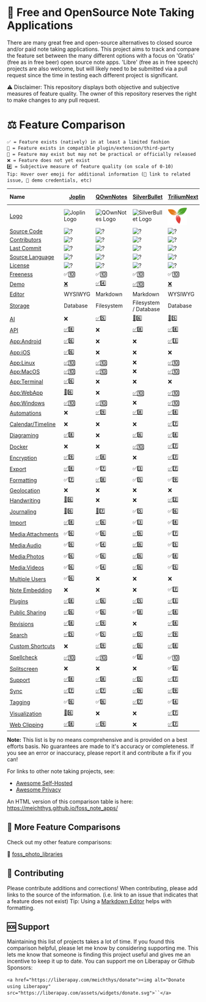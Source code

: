 # 📝 Free and OpenSource Note Taking Applications

There are many great free and open-source alternatives to closed source and/or paid note taking applications. This project aims to track and compare the feature set between the many different options with a focus on 'Gratis' (free as in free beer) open source note apps. 'Libre' (free as in free speech) projects are also welcome, but will likely need to be submitted via a pull request since the time in testing each different project is significant.

⚠️ Disclaimer: This repository displays both objective and subjective measures of feature quality. The owner of this repository reserves the right to make changes to any pull request.

# ⚖️ Feature Comparison

```text
✅ = Feature exists (natively) in at least a limited fashion
🔌 = Feature exists in compatible plugin/extension/third-party
🚧 = Feature may exist but may not be practical or officially released
❌ = Feature does not yet exist
#️⃣ = Subjective measure of feature quality (on scale of 0-10)
Tip: Hover over emoji for additional information (🔗 link to related issue, 🔑 demo credentials, etc)
```

| Name                                               | [Joplin](https://github.com/laurent22/joplin)                                                                                                                                                    | [QOwnNotes](https://github.com/pbek/QOwnNotes)                                                                                         | [SilverBullet](https://github.com/silverbulletmd/silverbullet)                                                                                              | [TriliumNext](https://github.com/TriliumNext/Notes)                                                                                                                               | [Nextcloud Notes](https://github.com/nextcloud/notes)                                                                                                |
| :------------------------------------------------- | ------------------------------------------------------------------------------------------------------------------------------------------------------------------------------------------------ | -------------------------------------------------------------------------------------------------------------------------------------- | ----------------------------------------------------------------------------------------------------------------------------------------------------------- | --------------------------------------------------------------------------------------------------------------------------------------------------------------------------------- | ---------------------------------------------------------------------------------------------------------------------------------------------------- |
| [Logo](features.md#logo)                           | <img src="https://raw.githubusercontent.com/laurent22/joplin/refs/heads/dev/packages/app-mobile/android/app/src/main/res/mipmap-xxhdpi/ic_launcher.png" style="width: 50px"  alt="Joplin Logo"/> | <img src="https://raw.githubusercontent.com/pbek/QOwnNotes/refs/heads/main/icons/icon.png" style="width: 50px"  alt="QOwnNotes Logo"/> | <img src="https://raw.githubusercontent.com/silverbulletmd/silverbullet/refs/heads/main/web/images/logo.png" style="width: 50px"  alt="SilverBullet Logo"/> | <img src="https://raw.githubusercontent.com/TriliumNext/Notes/22db58d410009ef28acdf06deba909542ebde60f/images/icon-color.svg" style="width: 50px"  alt="TriliumNext Notes Logo"/> | <img src="https://raw.githubusercontent.com/nextcloud/notes/refs/heads/main/img/favicon-touch.png" style="width: 50px"  alt="Nextcloud Notes Logo"/> |
| [Source Code](features.md#source_code)             | ![?](https://img.shields.io/github/stars/laurent22/joplin?label=%20)                                                                                                                             | ![?](https://img.shields.io/github/stars/pbek/qownnotes?label=%20)                                                                     | ![?](https://img.shields.io/github/stars/silverbulletmd/silverbullet?label=%20)                                                                             | ![?](https://img.shields.io/github/stars/triliumnext/notes?label=%20)                                                                                                             | ![?](https://img.shields.io/github/stars/nextcloud/notes?label=%20)                                                                                  |
| [Contributors](features.md#contributors)           | ![?](https://img.shields.io/github/contributors/laurent22/joplin?label=%20)                                                                                                                      | ![?](https://img.shields.io/github/contributors/pbek/qownnotes?label=%20)                                                              | ![?](https://img.shields.io/github/contributors/silverbulletmd/silverbullet?label=%20)                                                                      | ![?](https://img.shields.io/github/contributors/triliumnext/notes?label=%20)                                                                                                      | ![?](https://img.shields.io/github/contributors/nextcloud/notes?label=%20)                                                                           |
| [Last Commit](features.md#last-commit)             | ![?](https://img.shields.io/github/last-commit/laurent22/joplin?label=%20)                                                                                                                       | ![?](https://img.shields.io/github/last-commit/pbek/qownnotes?label=%20)                                                               | ![?](https://img.shields.io/github/last-commit/silverbulletmd/silverbullet?label=%20)                                                                       | ![?](https://img.shields.io/github/last-commit/triliumnext/notes?label=%20)                                                                                                       | ![?](https://img.shields.io/github/last-commit/nextcloud/notes?label=%20)                                                                            |
| [Source Language](features.md#source-language)     | ![?](https://img.shields.io/github/languages/top/laurent22/joplin)                                                                                                                               | ![?](https://img.shields.io/github/languages/top/pbek/qownnotes)                                                                       | ![?](https://img.shields.io/github/languages/top/silverbulletmd/silverbullet)                                                                               | ![?](https://img.shields.io/github/languages/top/triliumnext/notes)                                                                                                               | ![?](https://img.shields.io/github/languages/top/nextcloud/notes)                                                                                    |
| [License](features.md#license)                     | ![?](https://img.shields.io/github/license/laurent22/joplin?label=%20)                                                                                                                           | ![?](https://img.shields.io/github/license/pbek/qownnotes?label=%20)                                                                   | ![?](https://img.shields.io/github/license/silverbulletmd/silverbullet?label=%20)                                                                           | ![?](https://img.shields.io/github/license/triliumnext/notes?label=%20)                                                                                                           | ![?](https://img.shields.io/github/license/nextcloud/notes?label=%20)                                                                                |
| [Freeness](features.md#freeness)                   | ✅🔟                                                                                                                                                                                               | ✅🔟                                                                                                                                     | ✅🔟                                                                                                                                                          | ✅🔟                                                                                                                                                                                | ✅🔟                                                                                                                                                   |
| [Demo](features.md#demo)                           | [❌](https://joplinapp.org/plans/)                                                                                                                                                                | [✅4️⃣](https://www.qownnotes.org/getting-started/demo.html#qownnotes-demo)                                                               | [✅🔟](https://silverbullet.md/)                                                                                                                              | [❌](https://github.com/TriliumNext/Notes/issues/498)                                                                                                                              | ❌                                                                                                                                                    |
| [Editor](features.md#editor)                       | WYSIWYG                                                                                                                                                                                          | Markdown                                                                                                                               | Markdown                                                                                                                                                    | WYSIWYG                                                                                                                                                                           | Markdown                                                                                                                                             |
| [Storage](features.md#storage)                     | Database                                                                                                                                                                                         | Filesystem                                                                                                                             | Filesystem / Database                                                                                                                                       | Database                                                                                                                                                                          | Filesystem                                                                                                                                           |
| [AI](features.md#ai)                               | ❌                                                                                                                                                                                                | [✅5️⃣](https://www.qownnotes.org/blog/2024-05-17-AI-support-was-added-to-QOwnNotes.html)                                                 | [🔌6️⃣](https://silverbullet.md/Plugs/AI)                                                                                                                      | [🔌5️⃣](https://github.com/soulsands/trilium-chat)                                                                                                                                   | [✅5️⃣](https://docs.nextcloud.com/server/latest/admin_manual/ai/index.html)                                                                            |
| [API](features.md#api)                             | [✅8️⃣](https://joplinapp.org/help/api/references/rest_api/)                                                                                                                                        | ❌                                                                                                                                      | [✅8️⃣](https://silverbullet.md/API)                                                                                                                           | [✅8️⃣](https://triliumnext.github.io/Docs/Wiki/etapi.html)                                                                                                                          | [✅8️⃣](https://github.com/nextcloud/notes/blob/main/docs/api/README.md)                                                                                |
| [App:Android](features.md#app-android)             | [✅6️⃣](https://play.google.com/store/apps/details?id=net.cozic.joplin)                                                                                                                             | ❌                                                                                                                                      | ❌                                                                                                                                                           | [✅3️⃣](https://github.com/FliegendeWurst/TriliumDroid)                                                                                                                              | [✅5️⃣](https://play.google.com/store/apps/details?id=it.niedermann.owncloud.notes&pli=1)                                                               |
| [App:iOS](features.md#app-ios)                     | [✅6️⃣](https://apps.apple.com/us/app/joplin/id1315599797)                                                                                                                                          | ❌                                                                                                                                      | ❌                                                                                                                                                           | ❌                                                                                                                                                                                 | [✅5️⃣](https://apps.apple.com/us/app/nextcloud-notes/id813973264)                                                                                      |
| [App:Linux](features.md#app-linux)                 | [✅🔟](https://joplinapp.org/help/install/)                                                                                                                                                        | [✅🔟](https://www.qownnotes.org/installation/)                                                                                          | ❌                                                                                                                                                           | [✅🔟](https://github.com/TriliumNext/Notes/releases)                                                                                                                               | ❌                                                                                                                                                    |
| [App:MacOS](features.md#app-macos)                 | [✅🔟](https://joplinapp.org/help/install/)                                                                                                                                                        | [✅🔟](https://www.qownnotes.org/installation/)                                                                                          | ❌                                                                                                                                                           | [✅🔟](https://github.com/TriliumNext/Notes/releases)                                                                                                                               | ❌                                                                                                                                                    |
| [App:Terminal](features.md#terminal)               | [✅6️⃣](https://joplinapp.org/help/apps/terminal/)                                                                                                                                                  | ❌                                                                                                                                      | ❌                                                                                                                                                           | ❌                                                                                                                                                                                 | [🚧5️⃣](https://github.com/djmoch/nncli/)                                                                                                               |
| [App:WebApp](features.md#app-webapp)               | [🚧6️⃣](https://joplinapp.org/help/dev/BUILD#web)                                                                                                                                                   | ❌                                                                                                                                      | [✅🔟](https://github.com/TriliumNext/Notes/releases)                                                                                                         | [✅🔟](https://github.com/TriliumNext/Notes/releases)                                                                                                                               | [✅🔟](https://apps.nextcloud.com/apps/notes)                                                                                                          |
| [App:Windows](features.md#app-windows)             | [✅🔟](https://joplinapp.org/help/install/)                                                                                                                                                        | [✅🔟](https://www.qownnotes.org/installation/)                                                                                          | ❌                                                                                                                                                           | [✅🔟](https://github.com/TriliumNext/Notes/releases)                                                                                                                               | ❌                                                                                                                                                    |
| [Automations](features.md#automations)             | ❌                                                                                                                                                                                                | [✅9️⃣](https://triliumnext.github.io/Docs/Wiki/scripts)                                                                                  | [✅8️⃣](https://silverbullet.md/Space%20Script)                                                                                                                | [✅8️⃣](https://silverbullet.md/Space%20Script)                                                                                                                                      | ❌                                                                                                                                                    |
| [Calendar/Timeline](features.md#calendar-timeline) | ❌                                                                                                                                                                                                | ❌                                                                                                                                      | ❌                                                                                                                                                           | [✅7️⃣](https://triliumnext.github.io/Docs/Wiki/day-notes.html)                                                                                                                      | ❌                                                                                                                                                    |
| [Diagraming](features.md#diagraming)               | [✅8️⃣](https://silverbullet.md/Space%20Script)                                                                                                                                                     | ❌                                                                                                                                      | [✅6️⃣](https://silverbullet.md/Plugs/Mermaid)                                                                                                                 | [✅8️⃣](https://triliumnext.github.io/Docs/Wiki/canvas-note.html)                                                                                                                    | ❌                                                                                                                                                    |
| [Docker](features.md#docker)                       | ❌                                                                                                                                                                                                | ❌                                                                                                                                      | [✅🔟](https://silverbullet.md/Install/Docker)                                                                                                                | [✅7️⃣](https://triliumnext.github.io/Docs/Wiki/docker-server-installation.html)                                                                                                     | [✅6️⃣](https://github.com/nextcloud/all-in-one)                                                                                                        |
| [Encryption](features.md#encryption)               | [✅9️⃣](https://joplinapp.org/help/apps/sync/e2ee/)                                                                                                                                                 | [✅8️⃣](https://www.qownnotes.org/blog/2016-10-02-Note-encryption-with-keybase.io-or-directly-with-PGP.html)                              | ❌                                                                                                                                                           | [✅7️⃣](https://triliumnext.github.io/Docs/Wiki/protected-notes.html)                                                                                                                | ❌                                                                                                                                                    |
| [Export](features.md#export)                       | [✅8️⃣](https://joplinapp.org/help/apps/import_export/#exporting)                                                                                                                                   | ✅7️⃣                                                                                                                                     | ✅3️⃣                                                                                                                                                          | [✅7️⃣](https://triliumnext.github.io/Docs/Wiki/markdown.html)                                                                                                                       | ✅5️⃣                                                                                                                                                   |
| [Formatting](features.md#formatting)               | ✅7️⃣                                                                                                                                                                                               | [✅8️⃣]()                                                                                                                                 | ✅5️⃣                                                                                                                                                          | ✅9️⃣                                                                                                                                                                                | ✅7️⃣                                                                                                                                                   |
| [Geolocation](features.md#geolocation)             | ❌                                                                                                                                                                                                | ❌                                                                                                                                      | ❌                                                                                                                                                           | ❌                                                                                                                                                                                 | ❌                                                                                                                                                    |
| [Handwriting](features.md#handwriting)             | [🔌6️⃣](https://joplinapp.org/plugins/plugin/io.github.personalizedrefrigerator.js-draw/)                                                                                                           | ❌                                                                                                                                      | ❌                                                                                                                                                           | [✅2️⃣](https://triliumnext.github.io/Docs/Wiki/canvas-note.html)                                                                                                                    | ❌                                                                                                                                                    |
| [Journaling](features.md#journaling)               | [🔌6️⃣](https://joplinapp.org/plugins/plugin/com.leenzhu.journal/)                                                                                                                                  | [🔌7️⃣](https://github.com/qownnotes/scripts/tree/master/journal-entry)                                                                   | ✅5️⃣                                                                                                                                                          | ✅6️⃣                                                                                                                                                                                | ❌                                                                                                                                                    |
| [Import](features.md#import)                       | [✅8️⃣](https://joplinapp.org/help/apps/import_export/#importing)                                                                                                                                   | [✅6️⃣](https://www.qownnotes.org/getting-started/importing-notes.html#importing-notes)                                                   | ✅3️⃣                                                                                                                                                          | ✅8️⃣                                                                                                                                                                                | ✅4️⃣                                                                                                                                                   |
| [Media:Attachments](features.md#media-attachments) | ✅6️⃣                                                                                                                                                                                               | ✅6️⃣                                                                                                                                     | [✅6️⃣](https://silverbullet.md/Attachments)                                                                                                                   | ✅7️⃣                                                                                                                                                                                | ✅5️⃣                                                                                                                                                   |
| [Media:Audio](features.md#media-audio)             | ✅6️⃣                                                                                                                                                                                               | ✅4️⃣                                                                                                                                     | [✅6️⃣](https://silverbullet.md/Attachments)                                                                                                                   | ✅5️⃣                                                                                                                                                                                | ✅5️⃣                                                                                                                                                   |
| [Media:Photos](features.md#media-photos)           | ✅6️⃣                                                                                                                                                                                               | ✅6️⃣                                                                                                                                     | [✅6️⃣](https://silverbullet.md/Attachments)                                                                                                                   | ✅8️⃣                                                                                                                                                                                | ✅5️⃣                                                                                                                                                   |
| [Media:Videos](features.md#media-videos)           | ✅6️⃣                                                                                                                                                                                               | ✅4️⃣                                                                                                                                     | [✅6️⃣](https://silverbullet.md/Attachments)                                                                                                                   | ✅5️⃣                                                                                                                                                                                | ✅5️⃣                                                                                                                                                   |
| [Multiple Users](features.md#multiple-users)       | ✅6️⃣                                                                                                                                                                                               | ❌                                                                                                                                      | ❌                                                                                                                                                           | ❌                                                                                                                                                                                 | ✅8️⃣                                                                                                                                                   |
| [Note Embedding](features.md#note-embedding)       | ❌                                                                                                                                                                                                | ❌                                                                                                                                      | ❌                                                                                                                                                           | ✅7️⃣                                                                                                                                                                                | ❌                                                                                                                                                    |
| [Plugins](features.md#plugins)                     | [✅8️⃣](https://joplinapp.org/plugins/)                                                                                                                                                             | [✅6️⃣](https://github.com/qownnotes/scripts)                                                                                             | [✅5️⃣](https://silverbullet.md/Plugs)                                                                                                                         | [✅3️⃣](https://triliumnext.github.io/Docs/Wiki/custom-widget.html)                                                                                                                  | ❌                                                                                                                                                    |
| [Public Sharing](features.md#public-sharing)       | [✅6️⃣](https://joplinapp.org/help/apps/share_notebook#what-is-actually-shared)                                                                                                                     | ✅6️⃣                                                                                                                                     | ✅8️⃣                                                                                                                                                          | [✅8️⃣](https://triliumnext.github.io/Docs/Wiki/sharing.html)                                                                                                                        | ✅8️⃣                                                                                                                                                   |
| [Revisions](features.md#revisions)                 | [✅8️⃣](https://joplinapp.org/help/apps/note_history)                                                                                                                                               | [✅9️⃣](https://www.qownnotes.org/getting-started/git-versioning.html#git-versioning)                                                     | ❌                                                                                                                                                           | [✅8️⃣](https://triliumnext.github.io/Docs/Wiki/note-revisions.html)                                                                                                                 | ✅7️⃣                                                                                                                                                   |
| [Search](features.md#search)                       | [✅5️⃣](https://joplinapp.org/help/api/references/rest_api#searching)                                                                                                                               | ✅5️⃣                                                                                                                                     | [✅5️⃣](https://silverbullet.md/Full%20Text%20Search)                                                                                                          | [✅9️⃣](https://triliumnext.github.io/Docs/Wiki/search.html)                                                                                                                         | ✅5️⃣                                                                                                                                                   |
| [Custom Shortcuts](features.md#custom-shortcuts)   | ❌                                                                                                                                                                                                | [✅9️⃣](https://www.qownnotes.org/getting-started/shortcuts.html#shortcuts)                                                               | [✅6️⃣](https://silverbullet.md/Shortcuts)                                                                                                                     | [✅8️⃣](https://triliumnext.github.io/Docs/Wiki/keyboard-shortcuts.html)                                                                                                             | ❌                                                                                                                                                    |
| [Spellcheck](features.md#spellcheck)               | [✅🔟](https://joplinapp.org/help/dev/spellcheck)                                                                                                                                                  | [✅🔟](https://www.qownnotes.org/editor/spellchecking.html#spellchecking)                                                                | ✅8️⃣                                                                                                                                                          | ✅🔟                                                                                                                                                                                | ✅🔟                                                                                                                                                   |
| [Splitscreen](features.md#splitscreen)             | ❌                                                                                                                                                                                                | ❌                                                                                                                                      | ❌                                                                                                                                                           | ✅8️⃣                                                                                                                                                                                | ❌                                                                                                                                                    |
| [Support](features.md#support)                     | [✅8️⃣](https://github.com/laurent22/joplin/#community)                                                                                                                                             | [✅8️⃣](https://github.com/pbek/QOwnNotes#qownnotes)                                                                                      | [✅5️⃣](https://community.silverbullet.md/)                                                                                                                    | [✅7️⃣](https://github.com/TriliumNext/Notes#-discuss-with-us)                                                                                                                       | ✅4️⃣                                                                                                                                                   |
| [Sync](features.md#sync)                           | [✅7️⃣](https://joplinapp.org/help/dev/spec/sync#sync-targets)                                                                                                                                      | [✅7️⃣](https://www.qownnotes.org/getting-started/concept.html#nextcloud-desktop-sync-client)                                             | [✅6️⃣](https://silverbullet.md/Sync)                                                                                                                          | [✅9️⃣](https://triliumnext.github.io/Docs/Wiki/synchronization.html)                                                                                                                | ✅7️⃣                                                                                                                                                   |
| [Tagging](features.md#tagging)                     | ✅6️⃣                                                                                                                                                                                               | ✅6️⃣                                                                                                                                     | [✅7️⃣](https://silverbullet.md/Objects)                                                                                                                       | ✅4️⃣                                                                                                                                                                                | ✅2️⃣                                                                                                                                                   |
| [Visualization](features.md#visualization)         | [🔌6️⃣](https://joplinapp.org/plugins/plugin/joplin-plugin-knowledge-graph/)                                                                                                                        | ❌                                                                                                                                      | ❌                                                                                                                                                           | [✅7️⃣](https://triliumnext.github.io/Docs/Wiki/note-map.html)                                                                                                                       | ❌                                                                                                                                                    |
| [Web Clipping](features.md#web-clipping)           | [✅8️⃣](https://joplinapp.org/help/install#web-clipper)                                                                                                                                             | [✅9️⃣](https://www.qownnotes.org/getting-started/browser-extension.html#qownnotes-web-companion-browser-extension)                       | ❌                                                                                                                                                           | [✅7️⃣](https://triliumnext.github.io/Docs/Wiki/web-clipper.html)                                                                                                                    | [❌](https://github.com/nextcloud/notes/issues/403)                                                                                                   |

**Note:** This list is by no means comprehensive and is provided on a best efforts basis. No guarantees are made to it's accuracy or completeness. If you see an error or inaccuracy, please report it and contribute a fix if you can!

For links to other note taking projects, see:

- [Awesome Self-Hosted](https://github.com/awesome-selfhosted/awesome-selfhosted#photo-and-video-galleries)
- [Awesome Privacy](https://github.com/pluja/awesome-privacy#photo-storage)

An HTML version of this comparison table is here: https://meichthys.github.io/foss_note_apps/

## 👋 More Feature Comparisons

Check out my other feature comparisons:

📸 [foss_photo_libraries](https://github.com/meichthys/foss_photo_libraries)

## 🤝 Contributing

Please contribute additions and corrections!
When contributing, please add links to the source of the information.
(i.e. link to an issue that indicates that a feature does not exist)
Tip: Using a [Markdown Editor](https://marketplace.visualstudio.com/items?itemName=zaaack.markdown-editor) helps with formatting.

## 🆘 Support

Maintaining this list of projects takes a lot of time. If you found this comparison helpful, please let me know by considering supporting me. This lets me know that someone is finding this project useful and gives me an incentive to keep it up to date.
You can support me on Liberapay or Github Sponsors:

`<a href="https://liberapay.com/meichthys/donate"><img alt="Donate using Liberapay" src="https://liberapay.com/assets/widgets/donate.svg">``</a>`
